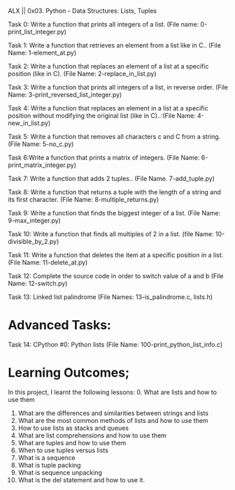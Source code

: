 ALX || 0x03. Python - Data Structures: Lists, Tuples

Task 0: Write a function that prints all integers of a list. (File name: 0-print_list_integer.py)

Task 1: Write a function that retrieves an element from a list like in C.. (File Name: 1-element_at.py)

Task 2:  Write a function that replaces an element of a list at a specific position (like in C). (File Name: 2-replace_in_list.py)

Task 3: Write a function that prints all integers of a list, in reverse order. (File Name: 3-print_reversed_list_integer.py)

Task 4: Write a function that replaces an element in a list at a specific position without modifying the original list (like in C)..:(File Name:  4-new_in_list.py)

Task 5: Write a function that removes all characters c and C from a string. (File Name: 5-no_c.py)

Task 6:Write a function that prints a matrix of integers. (File Name: 6-print_matrix_integer.py)

Task 7: Write a function that adds 2 tuples..  (File Name. 7-add_tuple.py)

Task 8: Write a function that returns a tuple with the length of a string and its first character. (File Name: 8-multiple_returns.py)

Task 9: Write a function that finds the biggest integer of a list. (File Name: 9-max_integer.py)

Task 10: Write a function that finds all multiples of 2 in a list. (file Name: 10-divisible_by_2.py)

Task 11: Write a function that deletes the item at a specific position in a list. (File Name: 11-delete_at.py)

Task 12: Complete the source code in order to switch value of a and b (File Name: 12-switch.py)

Task 13: Linked list palindrome (File Names: 13-is_palindrome.c, lists.h)

# Advanced Tasks:

Task 14: CPython #0: Python lists  (File Name: 100-print_python_list_info.c)

# Learning Outcomes;

In this project, I learnt the following lessons:
0. What are lists and how to use them
1. What are the differences and similarities between strings and lists
2. What are the most common methods of lists and how to use them
3. How to use lists as stacks and queues
4. What are list comprehensions and how to use them
5. What are tuples and how to use them
6. When to use tuples versus lists
7. What is a sequence
8. What is tuple packing
9. What is sequence unpacking
10. What is the del statement and how to use it.

